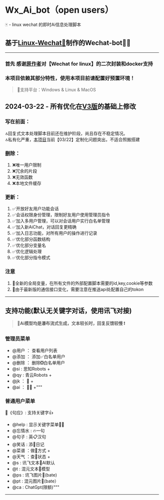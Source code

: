 # Wx_Ai_bot（open users）

🀄 - linux wechat 的即时Ai信息处理脚本

## 基于[Linux-Wechat🚀](https://github.com/danni-cool/wechatbot-webhook)制作的Wechat-bot👨‍🎓
---

### 首先 感谢[原作者](https://github.com/danni-cool)对【Wechat for linux】的二次封装和docker支持

### **本项目依赖其部分特性，使用本项目前请配置好预置环境！**
> 🔵支持平台：Windows & Linux & MacOS

## 2024-03-22 - 所有优化在[V3版](https://github.com/Xyhshell/Wx_Ai_bot/tree/Wx_Ai_bot_V3)的基础上修改

### 写在前面：
🔝回复式文本处理脚本目前还在维护阶段，尚且存在不稳定情况。  
🔝私有化严重，[本项目](https://github.com/Xyhshell/Wx_Ai_bot/tree/Wx_Ai_bot_open_user)当前【03/22】定制化问题突出，不适合照搬搭建


### 删除：
1. ❌唯一用户限制
2. ❌冗余的片段
3. ❌无效函数
4. ❌本地文件缓存

### 更新：
1. ✅开放好友用户功能会话
2. ✅会话权限身份管理，限制好友用户使用管理员指令
3. ✅加入多用户管理，可以对会话用户实行白名单管理
4. ✅加入新AiChat，对话回复更精确
5. ✅加入日志功能，对所有用户的操作进行记录
6. ✅优化部分函数结构
7. ✅优化部分变量名
8. ✅优化逻辑处理
9. ✅优化部分指令模式

### 注意
1. 🔴全新的全局变量，在所有文件的外部配置脚本需要的id,key,cookie等参数
2. 🔴由于最新版的通信接口变化，需要注意在推送api处配置自己的tokon
---

## 支持功能(默认无关键字对话，使用讯飞对接)

> **🔵Ai模型均是瀑布流式生成，文本较长时，回复反馈较慢 ❗**


### 管理员菜单
- @用户 ： 查看用户列表
- @添加 ： 添加✅白名单用户
- @删除 ： 删除❎白名单用户
- @si : 思知Robots + 
- @qy : 青云Robots +
- @jk ： 💪 +
- @ai ： 👩‍💻 +"""

### 普通用户菜单
 🐲《句应》: 支持关键字👍
- @help : 显示关键字菜单👨‍🎓
- @忘情水 : 🔥一句
- @句子 : 英📋汉句
- @笑话 : 添🐶日记
- @菜谱 ：做🍳方式 +
- @天气 ：查🌅状态 +
- @s : 讯飞文本🎊AI默认
- @t : 混元文本🚀模型
- @ps : 讯飞图片🌆(bate)
- @pt : 混元图片🌇(bate）
- @ca : ChatGpt(限额)"""
---
